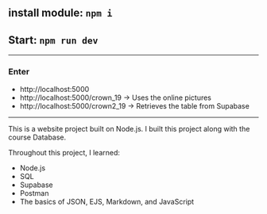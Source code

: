 ## install module: `npm i`
## Start: `npm run dev`

---
### Enter
* http://localhost:5000
* http://localhost:5000/crown_19  &#8594; Uses the online pictures
* http://localhost:5000/crown2_19 &#8594; Retrieves the table from Supabase

---

This is a website project built on Node.js.
I built this project along with the course Database.

Throughout this project, I learned: 
* Node.js
* SQL
* Supabase
* Postman
* The basics of JSON, EJS, Markdown, and JavaScript
